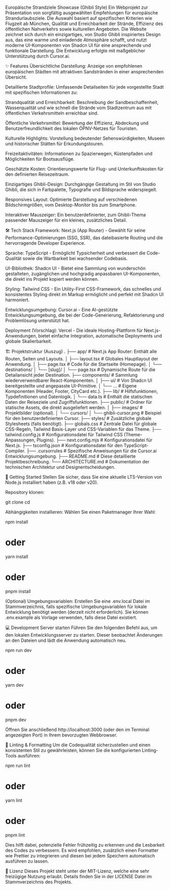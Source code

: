 Europäische Strandziele Showcase (Ghibli Style)
Ein Webprojekt zur Präsentation von sorgfältig ausgewählten Empfehlungen für europäische Strandurlaubsziele. Die Auswahl basiert auf spezifischen Kriterien wie Flugzeit ab München, Qualität und Erreichbarkeit der Strände, Effizienz des öffentlichen Nahverkehrs sowie kulturellen Angeboten. Die Website zeichnet sich durch ein einzigartiges, von Studio Ghibli inspiriertes Design aus, das eine warme und einladende Atmosphäre schafft, und nutzt moderne UI-Komponenten von Shadcn UI für eine ansprechende und funktionale Darstellung. Die Entwicklung erfolgte mit maßgeblicher Unterstützung durch Cursor.ai.

✨ Features
Übersichtliche Darstellung: Anzeige von empfohlenen europäischen Städten mit attraktiven Sandstränden in einer ansprechenden Übersicht.

Detaillierte Stadtprofile: Umfassende Detailseiten für jede vorgestellte Stadt mit spezifischen Informationen zu:

Strandqualität und Erreichbarkeit: Beschreibung der Sandbeschaffenheit, Wasserqualität und wie schnell die Strände vom Stadtzentrum aus mit öffentlichen Verkehrsmitteln erreichbar sind.

Öffentliche Verkehrsmittel: Bewertung der Effizienz, Abdeckung und Benutzerfreundlichkeit des lokalen ÖPNV-Netzes für Touristen.

Kulturelle Highlights: Vorstellung bedeutender Sehenswürdigkeiten, Museen und historischer Stätten für Erkundungstouren.

Freizeitaktivitäten: Informationen zu Spazierwegen, Küstenpfaden und Möglichkeiten für Bootsausflüge.

Geschätzte Kosten: Orientierungswerte für Flug- und Unterkunftskosten für den definierten Reisezeitraum.

Einzigartiges Ghibli-Design: Durchgängige Gestaltung im Stil von Studio Ghibli, die sich in Farbpalette, Typografie und Bildsprache widerspiegelt.

Responsives Layout: Optimierte Darstellung auf verschiedenen Bildschirmgrößen, vom Desktop-Monitor bis zum Smartphone.

Interaktiver Mauszeiger: Ein benutzerdefinierter, zum Ghibli-Thema passender Mauszeiger für ein kleines, zusätzliches Detail.

🛠️ Tech Stack
Framework: Next.js (App Router) - Gewählt für seine Performance-Optimierungen (SSG, SSR), das dateibasierte Routing und die hervorragende Developer Experience.

Sprache: TypeScript - Ermöglicht Typsicherheit und verbessert die Code-Qualität sowie die Wartbarkeit bei wachsender Codebasis.

UI-Bibliothek: Shadcn UI - Bietet eine Sammlung von wunderschön gestalteten, zugänglichen und hochgradig anpassbaren UI-Komponenten, die direkt ins Projekt kopiert werden können.

Styling: Tailwind CSS - Ein Utility-First CSS-Framework, das schnelles und konsistentes Styling direkt im Markup ermöglicht und perfekt mit Shadcn UI harmoniert.

Entwicklungsumgebung: Cursor.ai - Eine AI-gestützte Entwicklungsumgebung, die bei der Code-Generierung, Refaktorierung und Problemlösung unterstützt hat.

Deployment (Vorschlag): Vercel - Die ideale Hosting-Plattform für Next.js-Anwendungen, bietet einfache Integration, automatische Deployments und globale Skalierbarkeit.

🏗️ Projektstruktur (Auszug)
.
├── app/                  # Next.js App Router: Enthält alle Routen, Seiten und Layouts.
│   ├── layout.tsx        # Globales Hauptlayout der Anwendung.
│   ├── page.tsx          # Code für die Startseite (Homepage).
│   └── destinations/
│       └── [slug]/
│           └── page.tsx  # Dynamische Route für die Detailansicht jeder Destination.
├── components/           # Sammlung wiederverwendbarer React-Komponenten.
│   ├── ui/               # Von Shadcn UI bereitgestellte und angepasste UI-Primitive.
│   └── ...               # Eigene Komponenten (Header, Footer, CityCard etc.).
├── lib/                  # Hilfsfunktionen, Typdefinitionen und Datenlogik.
│   └── data.ts           # Enthält die statischen Daten der Reiseziele und Zugriffsfunktionen.
├── public/               # Ordner für statische Assets, die direkt ausgeliefert werden.
│   ├── images/           # Projektbilder (optional).
│   └── cursors/
│       └── ghibli-cursor.png # Beispiel für den benutzerdefinierten Cursor.
├── styles/               # Zusätzliche globale Stylesheets (falls benötigt).
├── globals.css           # Zentrale Datei für globale CSS-Regeln, Tailwind Basis-Layer und CSS-Variablen für das Theme.
├── tailwind.config.js    # Konfigurationsdatei für Tailwind CSS (Theme-Anpassungen, Plugins).
├── next.config.mjs       # Konfigurationsdatei für Next.js.
├── tsconfig.json         # Konfigurationsdatei für den TypeScript-Compiler.
├── .cursorrules          # Spezifische Anweisungen für die Cursor.ai Entwicklungsumgebung.
├── README.md             # Diese detaillierte Projektbeschreibung.
└── ARCHITECTURE.md       # Dokumentation der technischen Architektur und Designentscheidungen.

🚀 Getting Started
Stellen Sie sicher, dass Sie eine aktuelle LTS-Version von Node.js installiert haben (z.B. v18 oder v20).

Repository klonen:

git clone <repository-url>
cd <repository-name>

Abhängigkeiten installieren:
Wählen Sie einen Paketmanager Ihrer Wahl:

npm install
# oder
yarn install
# oder
pnpm install

(Optional) Umgebungsvariablen:
Erstellen Sie eine .env.local Datei im Stammverzeichnis, falls spezifische Umgebungsvariablen für lokale Entwicklung benötigt werden (derzeit nicht erforderlich). Sie können .env.example als Vorlage verwenden, falls diese Datei existiert.

💻 Development Server starten
Führen Sie den folgenden Befehl aus, um den lokalen Entwicklungsserver zu starten. Dieser beobachtet Änderungen an den Dateien und lädt die Anwendung automatisch neu.

npm run dev
# oder
yarn dev
# oder
pnpm dev

Öffnen Sie anschließend http://localhost:3000 (oder den im Terminal angezeigten Port) in Ihrem bevorzugten Webbrowser.

🧪 Linting & Formatting
Um die Codequalität sicherzustellen und einen konsistenten Stil zu gewährleisten, können Sie die konfigurierten Linting-Tools ausführen:

npm run lint
# oder
yarn lint
# oder
pnpm lint

Dies hilft dabei, potenzielle Fehler frühzeitig zu erkennen und die Lesbarkeit des Codes zu verbessern. Es wird empfohlen, zusätzlich einen Formatter wie Prettier zu integrieren und diesen bei jedem Speichern automatisch ausführen zu lassen.

📄 Lizenz
Dieses Projekt steht unter der MIT-Lizenz, welche eine sehr freizügige Nutzung erlaubt. Details finden Sie in der LICENSE Datei im Stammverzeichnis des Projekts.